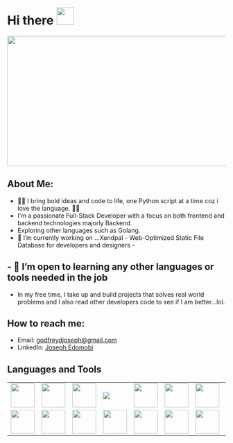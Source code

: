 <h1>Hi there <img src="https://media.giphy.com/media/hvRJCLFzcasrR4ia7z/giphy.gif" width="40"></h1>

<p align="center"><img src="https://media.giphy.com/media/dWesBcTLavkZuG35MI/giphy.gif" width="600" height="300"  /></p>

## About Me:
- 🚀💡 I bring bold ideas and code to life, one Python script at a time coz i love the language. 🐍✨
- I'm a passionate Full-Stack Developer with a focus on both frontend and backend technologies majorly Backend.
- Exploring other languages such as Golang.
- 🔭 I’m currently working on ...Xendpal - Web-Optimized Static File Database for developers and designers -
## - 🌱  I’m open to learning any other languages or tools needed in the job
- In my free time, I take up and build projects that solves real world problems and I also read other developers code to see if I am better...lol.

## How to reach me:

- Email: [godfreydjoseph@gmail.com](mailto:godfreydjoseph@gmail.com)
- LinkedIn: [Joseph Edomobi](www.linkedin.com/in/joseph-edomobi-aka-joeygoesgrey)

## Languages and Tools

<table>
  <tr>
    <td><img src="https://cdn.jsdelivr.net/gh/devicons/devicon/icons/react/react-original.svg" width="55" height="auto"  /></td>
    <td><img src="https://cdn.jsdelivr.net/gh/devicons/devicon/icons/vuejs/vuejs-original.svg" width="55" height="auto"  /></td>
    <td><img src="https://cdn.jsdelivr.net/gh/devicons/devicon/icons/django/django-plain.svg" width="55" height="auto"  /></td>
    <td><img src="https://cdn.jsdelivr.net/gh/devicons/devicon/icons/graphql/graphql-plain.svg" /></td>
    <td><img src="https://cdn.jsdelivr.net/gh/devicons/devicon/icons/mysql/mysql-original.svg" width="55" height="auto" /></td>
    <td><img src="https://cdn.jsdelivr.net/gh/devicons/devicon/icons/postgresql/postgresql-original.svg" width="55" height="auto" /></td>
    <td><img src="https://cdn.jsdelivr.net/gh/devicons/devicon/icons/vscode/vscode-original.svg" width="55" height="auto"/></td>
    <td><img src="https://cdn.jsdelivr.net/gh/devicons/devicon/icons/github/github-original.svg" width="55" height="auto" /></td>
    <td><img src="https://cdn.jsdelivr.net/gh/devicons/devicon/icons/docker/docker-original.svg"  width="55" height="auto" /></td>
    <td><img src="https://cdn.jsdelivr.net/gh/devicons/devicon/icons/digitalocean/digitalocean-original.svg"  width="55" height="auto" /></td>
    <td><img src="https://icon.icepanel.io/Technology/svg/Selenium.svg"  width="55" height="auto" /></td>
    <td><img src="https://icon.icepanel.io/Technology/png-shadow-512/Quasar.png"  width="55" height="auto" /></td>
    <td><img src="https://icon.icepanel.io/Technology/svg/Postman.svg"  width="55" height="auto" /></td> 
    <td><img src="https://icon.icepanel.io/Technology/svg/pytest.svg"  width="55" height="auto" /></td> 
    
    
   </tr>
  <tr>
    <td><img src="https://cdn.jsdelivr.net/gh/devicons/devicon/icons/html5/html5-original.svg" width="55" height="auto" /></td>
    <td><img src="https://cdn.jsdelivr.net/gh/devicons/devicon/icons/css3/css3-original.svg" width="55" height="auto" /></td>
    <td><img src="https://cdn.jsdelivr.net/gh/devicons/devicon/icons/javascript/javascript-original.svg" width="55" height="auto"  /></td>
    <td><img src="https://cdn.jsdelivr.net/gh/devicons/devicon/icons/typescript/typescript-original.svg" width="55" height="auto"  /></td>
    <td><img src="https://cdn.jsdelivr.net/gh/devicons/devicon/icons/python/python-original.svg" width="55" height="auto"  /></td>
    <td><img src="https://cdn.jsdelivr.net/gh/devicons/devicon/icons/bootstrap/bootstrap-original.svg" width="55" height="auto"  /></td>
    <td><img src="https://cdn.jsdelivr.net/gh/devicons/devicon/icons/tailwindcss/tailwindcss-plain.svg" width="55" height="auto" /></td>
    <td><img src="https://icon.icepanel.io/Technology/png-shadow-512/AWS.png" width="55" height="auto" /></td>
    <td><img src="https://icon.icepanel.io/Technology/svg/FastAPI.svg" width="55" height="auto" /></td>
    <td><img src="https://icon.icepanel.io/Technology/svg/Playwrite.svg" width="55" height="auto" /></td>
    <td><img src="https://icon.icepanel.io/Technology/png-shadow-512/Bash.png" width="55" height="auto" /></td>
    <td><img src="https://icon.icepanel.io/Technology/png-shadow-512/Flask.png" width="55" height="auto" /></td>
    <td><img src="https://icon.icepanel.io/Technology/svg/NGINX.svg" width="55" height="auto" /></td>
    <td><img src="https://icon.icepanel.io/Technology/svg/Google.svg" width="55" height="auto" /></td>
    
  </tr>
  </table>
<br />

 
 
 
 
 
 
 
 
 
 
 
 
 
 
 
 
 
 
 
 
 
 
 
 
 
 
 
 
